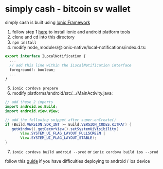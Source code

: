# simply cash - bitcoin sv wallet
simply cash is built using [Ionic Framework](https://ionicframework.com)

1. follow step 1 [here](https://ionicframework.com/getting-started) to install ionic and android platform tools
2. clone and cd into this directory
3. `npm install`
4. modify node_modules/@ionic-native/local-notifications/index.d.ts:
```javascript
export interface ILocalNotification {
  ...
  // add this line within the ILocalNotification interface
  foreground?: boolean;
  ...
}
```
5. `ionic cordova prepare`
6. modify platforms/android/src/.../MainActivity.java:
```java
// add these 2 imports
import android.os.Build;
import android.view.View;
```
```java
// add the following snippet after super.onCreate()
if (Build.VERSION.SDK_INT >= Build.VERSION_CODES.KITKAT) {
   getWindow().getDecorView().setSystemUiVisibility(
       View.SYSTEM_UI_FLAG_LAYOUT_FULLSCREEN |
       View.SYSTEM_UI_FLAG_LAYOUT_STABLE);
}
```
7. `ionic cordova build android --prod` or `ionic cordova build ios --prod`

follow this [guide](https://ionicframework.com/docs/intro/deploying/) if you have difficulties deploying to android / ios device
